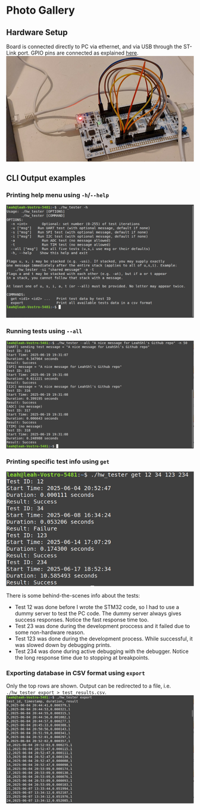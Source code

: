 # Photo Gallery
## Hardware Setup
Board is connected directly to PC via ethernet, and via USB through the ST-Link port. GPIO pins are connected as explained [here](https://github.com/LeahShl/STM32F756ZG_HW_Verification/blob/main/README.md#4-setup-hardware). 
![hardware setup](setup.jpg "hardware setup")

## CLI Output examples
### Printing help menu using `-h`/`--help`
![help menu](help_menu_screenshot.png "help menu")

### Running tests using `--all`
![running all tests for 50 iterations](test_output_screenshot.png "running all tests for 50 iterations")

### Printing specific test info using `get`
![get usage](get_usage_screenshot.png "get usage")

There is some behind-the-scenes info about the tests:
 - Test 12 was done before I wrote the STM32 code, so I had to use a dummy server to test the PC code. The dummy server always gives success responses. Notice the fast response time too.
 - Test 23 was done during the development proccess and it failed due to some non-hardware reason.
 - Test 123 was done during the development process. While successful, it was slowed down by debugging prints.
 - Test 234 was done during active debugging with the debugger. Notice the long response time due to stopping at breakpoints.

### Exporting database in CSV format using `export`
Only the top rows are shown. Output can be redirected to a file, i.e. `./hw_tester export > test_results.csv`.
![exported output](export_output_screenshot.png "exported output")
